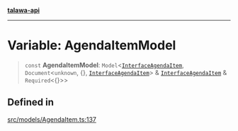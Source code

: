 [**talawa-api**](../../../README.md)

***

# Variable: AgendaItemModel

> `const` **AgendaItemModel**: `Model`\<[`InterfaceAgendaItem`](../interfaces/InterfaceAgendaItem.md), `Document`\<`unknown`, \{\}, [`InterfaceAgendaItem`](../interfaces/InterfaceAgendaItem.md)\> & [`InterfaceAgendaItem`](../interfaces/InterfaceAgendaItem.md) & `Required`\<\{\}\>\>

## Defined in

[src/models/AgendaItem.ts:137](https://github.com/Suyash878/talawa-api/blob/e4413cec641a837926071678fed3c7f67234e31e/src/models/AgendaItem.ts#L137)

